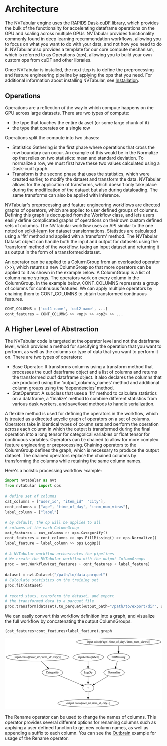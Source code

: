 Architecture
============

The NVTabular engine uses the [RAPIDS](http://www.rapids.ai) [Dask-cuDF library](https://github.com/rapidsai/dask-cuda), which provides the bulk of the functionality for accelerating dataframe operations on the GPU and scaling across multiple GPUs. NVTabular provides functionality commonly found in deep learning recommendation workflows, allowing you to focus on what you want to do with your data, and not how you need to do it. NVTabular also provides a template for our core compute mechanism, which is referred to as Operations (ops), allowing you to build your own custom ops from cuDF and other libraries.

Once NVTabular is installed, the next step is to define the preprocessing and feature engineering pipeline by applying the ops that you need. For additional information about installing NVTabular, see [Installation](https://nvidia.github.io/NVTabular/main/Introduction.html#installation).

## Operations

Operations are a reflection of the way in which compute happens on the GPU across large datasets. There are two types of compute:

* the type that touches the entire dataset (or some large chunk of it)
* the type that operates on a single row

Operations split the compute into two phases:

* Statistics Gathering is the first phase where operations that cross the row boundary can occur. An example of this would be in the Normalize op that relies on two statistics: mean and standard deviation. To normalize a row, we must first have these two values calculated using a Dask-cudf graph.
* Transform is the second phase that uses the statistics, which were created earlier, to modify the dataset and transform the data. NVTabular allows for the application of transforms, which doesn't only take place during the modification of the dataset but also during dataloading. The same transforms can also be applied with Inference.

NVTabular's preprocessing and feature engineering workflows are directed graphs of operators, which are applied to user defined groups of columns. Defining this graph is decoupled from the Workflow class, and lets users easily define complicated graphs of operations on their own custom defined sets of columns. The NVTabular workflow uses an API similar to the one noted on [scikit-learn](https://scikit-learn.org/stable/data_transforms.html) for dataset transformations. Statistics are calculated using a 'fit' method and applied with a 'transform' method. The NVTabular Dataset object can handle both the input and output for datasets using the ‘transform’ method of the workflow, taking an input dataset and returning it as output in the form of a transformed dataset.

An operator can be applied to a ColumnGroup from an overloaded operator (>>), which returns a new ColumnGroup so that more operators can be applied to it as shown in the example below. A ColumnGroup is a list of column name strings. The operators work on every column in the ColumnGroup. In the example below, CONT_COLUMNS represents a group of columns for continuous features. We can apply multiple operators by chaining them to CONT_COLUMNS to obtain transformed continuous features.

```python
CONT_COLUMNS = ['col1 name', 'col2 name', ...]
cont_features = CONT_COLUMNS >> <op1> >> <op2> >> ...
```

## A Higher Level of Abstraction

The NVTabular code is targeted at the operator level and not the dataframe level, which provides a method for specifying the operation that you want to perform, as well as the columns or type of data that you want to perform it on. There are two types of operators:
* Base Operator: It transforms columns using a transform method that processes the cudf dataframe object and a list of columns and returns the transformed cudf dataframe object. It also declares the columns that are produced using the ‘output_columns_names’ method and additional column groups using the ‘dependencies’ method.
* StatOperator: A subclass that uses a 'fit' method to calculate statistics on a dataframe, a 'finalize' method to combine different statistics from various dask workers, and save/load methods to handle serialization.

A flexible method is used for defining the operators in the workflow, which is treated as a directed acyclic graph of operators on a set of columns. Operators take in identical types of column sets and perform the operation across each column in which the output is transformed during the final operation into a long tensor for categorical variables or float tensor for continuous variables. Operators can be chained to allow for more complex feature engineering or preprocessing. Chaining operators to the ColumnGroup defines the graph, which is necessary to produce the output dataset. The chained operators replace the chained columns by transforming the columns while retaining the same column names. 

Here's a holistic processing workflow example:

```python
import nvtabular as nvt
from nvtabular import ops

# define set of columns
cat_columns = ["user_id", "item_id", "city"],
cont_columns = ["age", "time_of_day", "item_num_views"],
label_column = ["label"]

# by default, the op will be applied to all
# columns of the each ColumnGroup
cat_features = cat_columns >> ops.Categorify()
cont_features = cont_columns >> ops.FillMissing() >> ops.Normalize()
label_feature = label_column >> ops.LogOp()

# A NVTabular workflow orchastrates the pipelines
# We create the NVTabular workflow with the output ColumnGroups
proc = nvt.Workflow(cat_features + cont_features + label_feature)

dataset = nvt.Dataset("/path/to/data.parquet")
# Calculate statistics on the training set
proc.fit(dataset)

# record stats, transform the dataset, and export
# the transformed data to a parquet file
proc.transform(dataset).to_parquet(output_path="/path/to/export/dir", shuffle=nvt.io.Shuffle.PER_WORKER)
```

We can easily convert this workflow definition into a graph, and visualize the full workflow by concatenating the output ColumnGroups.

```
(cat_features+cont_features+label_feature).graph
```
![NVTabular Workflow Graph](/images/nvt_workflow_graph.png)

The Rename operator can be used to change the names of columns. This operator provides several different options for renaming columns such as applying a user defined function to get new column names, as well as appending a suffix to each column. You can see the [Outbrain](https://github.com/NVIDIA/NVTabular/tree/new_api/examples/wnd_outbrain) example for usage of the Rename operator.
